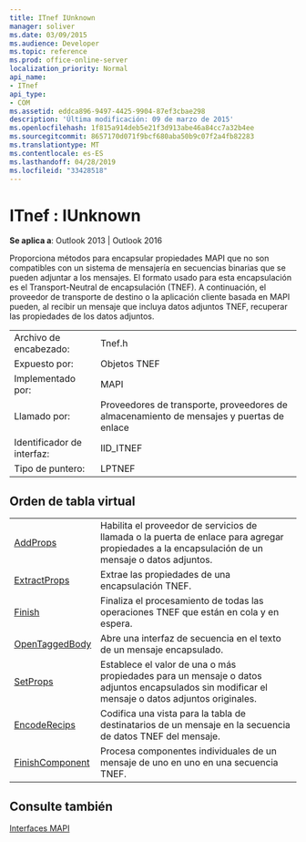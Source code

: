 ```yaml
---
title: ITnef IUnknown
manager: soliver
ms.date: 03/09/2015
ms.audience: Developer
ms.topic: reference
ms.prod: office-online-server
localization_priority: Normal
api_name:
- ITnef
api_type:
- COM
ms.assetid: eddca896-9497-4425-9904-87ef3cbae298
description: 'Última modificación: 09 de marzo de 2015'
ms.openlocfilehash: 1f815a914deb5e21f3d913abe46a84cc7a32b4ee
ms.sourcegitcommit: 8657170d071f9bcf680aba50b9c07f2a4fb82283
ms.translationtype: MT
ms.contentlocale: es-ES
ms.lasthandoff: 04/28/2019
ms.locfileid: "33428518"
---
```

# <a name="itnef--iunknown"></a>ITnef : IUnknown

  
  
**Se aplica a**: Outlook 2013 | Outlook 2016 
  
Proporciona métodos para encapsular propiedades MAPI que no son compatibles con un sistema de mensajería en secuencias binarias que se pueden adjuntar a los mensajes. El formato usado para esta encapsulación es el Transport-Neutral de encapsulación (TNEF). A continuación, el proveedor de transporte de destino o la aplicación cliente basada en MAPI pueden, al recibir un mensaje que incluya datos adjuntos TNEF, recuperar las propiedades de los datos adjuntos.
  
|||
|:-----|:-----|
|Archivo de encabezado:  <br/> |Tnef.h  <br/> |
|Expuesto por:  <br/> |Objetos TNEF  <br/> |
|Implementado por:  <br/> |MAPI  <br/> |
|Llamado por:  <br/> |Proveedores de transporte, proveedores de almacenamiento de mensajes y puertas de enlace  <br/> |
|Identificador de interfaz:  <br/> |IID_ITNEF  <br/> |
|Tipo de puntero:  <br/> |LPTNEF  <br/> |
   
## <a name="vtable-order"></a>Orden de tabla virtual

|||
|:-----|:-----|
|[AddProps](itnef-addprops.md) <br/> |Habilita el proveedor de servicios de llamada o la puerta de enlace para agregar propiedades a la encapsulación de un mensaje o datos adjuntos.  <br/> |
|[ExtractProps](itnef-extractprops.md) <br/> |Extrae las propiedades de una encapsulación TNEF.  <br/> |
|[Finish](itnef-finish.md) <br/> |Finaliza el procesamiento de todas las operaciones TNEF que están en cola y en espera.  <br/> |
|[OpenTaggedBody](itnef-opentaggedbody.md) <br/> |Abre una interfaz de secuencia en el texto de un mensaje encapsulado.  <br/> |
|[SetProps](itnef-setprops.md) <br/> |Establece el valor de una o más propiedades para un mensaje o datos adjuntos encapsulados sin modificar el mensaje o datos adjuntos originales.  <br/> |
|[EncodeRecips](itnef-encoderecips.md) <br/> |Codifica una vista para la tabla de destinatarios de un mensaje en la secuencia de datos TNEF del mensaje.  <br/> |
|[FinishComponent](itnef-finishcomponent.md) <br/> |Procesa componentes individuales de un mensaje de uno en uno en una secuencia TNEF.  <br/> |
   
## <a name="see-also"></a>Consulte también



[Interfaces MAPI](mapi-interfaces.md)

